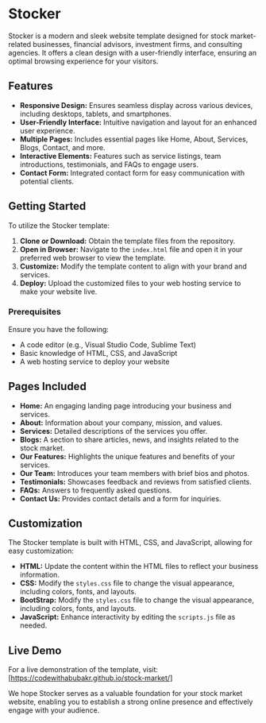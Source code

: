 # Stocker

Stocker is a modern and sleek website template designed for stock market-related businesses, financial advisors, investment firms, and consulting agencies. It offers a clean design with a user-friendly interface, ensuring an optimal browsing experience for your visitors.

## Features

- **Responsive Design:** Ensures seamless display across various devices, including desktops, tablets, and smartphones.
- **User-Friendly Interface:** Intuitive navigation and layout for an enhanced user experience.
- **Multiple Pages:** Includes essential pages like Home, About, Services, Blogs, Contact, and more.
- **Interactive Elements:** Features such as service listings, team introductions, testimonials, and FAQs to engage users.
- **Contact Form:** Integrated contact form for easy communication with potential clients.

## Getting Started 

To utilize the Stocker template:

1. **Clone or Download:** Obtain the template files from the repository.
2. **Open in Browser:** Navigate to the `index.html` file and open it in your preferred web browser to view the template.
3. **Customize:** Modify the template content to align with your brand and services.
4. **Deploy:** Upload the customized files to your web hosting service to make your website live.

### Prerequisites

Ensure you have the following:

- A code editor (e.g., Visual Studio Code, Sublime Text)
- Basic knowledge of HTML, CSS, and JavaScript
- A web hosting service to deploy your website

## Pages Included

- **Home:** An engaging landing page introducing your business and services.
- **About:** Information about your company, mission, and values.
- **Services:** Detailed descriptions of the services you offer.
- **Blogs:** A section to share articles, news, and insights related to the stock market.
- **Our Features:** Highlights the unique features and benefits of your services.
- **Our Team:** Introduces your team members with brief bios and photos.
- **Testimonials:** Showcases feedback and reviews from satisfied clients.
- **FAQs:** Answers to frequently asked questions.
- **Contact Us:** Provides contact details and a form for inquiries.

## Customization

The Stocker template is built with HTML, CSS, and JavaScript, allowing for easy customization:

- **HTML:** Update the content within the HTML files to reflect your business information.
- **CSS:** Modify the `styles.css` file to change the visual appearance, including colors, fonts, and layouts.
- **BootStrap:** Modify the `styles.css` file to change the visual appearance, including colors, fonts, and layouts.
- **JavaScript:** Enhance interactivity by editing the `scripts.js` file as needed.

## Live Demo

For a live demonstration of the template, visit: [https://codewithabubakr.github.io/stock-market/]

We hope Stocker serves as a valuable foundation for your stock market website, enabling you to establish a strong online presence and effectively engage with your audience.
